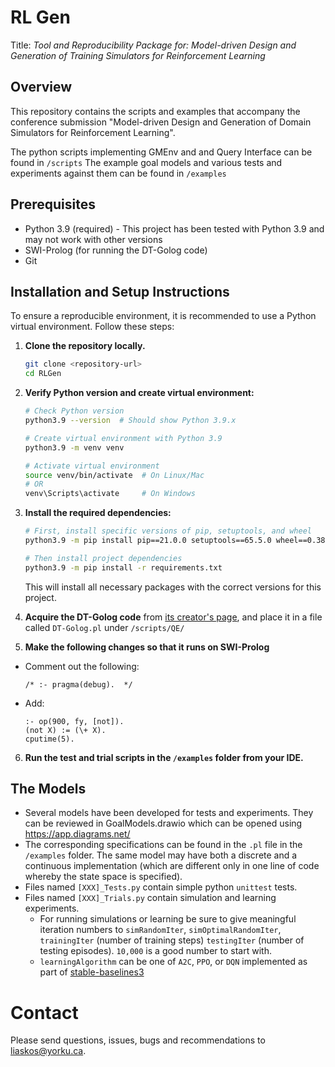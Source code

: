 # RL Gen
Title: _Tool and Reproducibility Package for: Model-driven Design and Generation of Training Simulators for Reinforcement Learning_



## Overview
This repository contains the scripts and examples that accompany the conference submission "Model-driven Design and Generation of Domain Simulators for Reinforcement Learning". 

The python scripts implementing GMEnv and and Query Interface can be found in `/scripts`
The example goal models and various tests and experiments against them can be found in `/examples`


## Prerequisites
- Python 3.9 (required) - This project has been tested with Python 3.9 and may not work with other versions
- SWI-Prolog (for running the DT-Golog code)
- Git

## Installation and Setup Instructions

To ensure a reproducible environment, it is recommended to use a Python virtual environment. Follow these steps:

1. **Clone the repository locally.**
   ```bash
   git clone <repository-url>
   cd RLGen
   ```

2. **Verify Python version and create virtual environment:**
   ```bash
   # Check Python version
   python3.9 --version  # Should show Python 3.9.x
   
   # Create virtual environment with Python 3.9
   python3.9 -m venv venv
   
   # Activate virtual environment
   source venv/bin/activate  # On Linux/Mac
   # OR
   venv\Scripts\activate     # On Windows
   ```

3. **Install the required dependencies:**
   ```bash
   # First, install specific versions of pip, setuptools, and wheel
   python3.9 -m pip install pip==21.0.0 setuptools==65.5.0 wheel==0.38.0
   
   # Then install project dependencies
   python3.9 -m pip install -r requirements.txt
   ```

   This will install all necessary packages with the correct versions for this project.

4. **Acquire the DT-Golog code** from [its creator's page](https://www.cs.ryerson.ca/~mes/publications/appendix/appendixC/dtgolog), and place it in a file called `DT-Golog.pl` under `/scripts/QE/`

5. **Make the following changes so that it runs on SWI-Prolog**
  - Comment out the following:
    ```
    /* :- pragma(debug).  */
    ```
  - Add:
    ```
    :- op(900, fy, [not]).
    (not X) := (\+ X).
    cputime(5).
    ```
6. **Run the test and trial scripts in the `/examples` folder from your IDE.**

## The Models

* Several models have been developed for tests and experiments. They can be reviewed in GoalModels.drawio which can be opened using https://app.diagrams.net/
* The corresponding specifications can be found in the `.pl` file in the `/examples` folder. The same model may have both a discrete and a continuous implementation (which are different only in one line of code whereby the state space is specified).
* Files named `[XXX]_Tests.py` contain simple python `unittest` tests.
* Files named `[XXX]_Trials.py` contain simulation and learning experiments. 
  * For running simulations or learning be sure to give meaningful iteration numbers to `simRandomIter`, `simOptimalRandomIter`, `trainingIter` (number of training steps) `testingIter` (number of testing episodes). `10,000` is a good number to start with.
  * `learningAlgorithm` can be one of `A2C`, `PPO`, or `DQN` implemented as part of [stable-baselines3](https://stable-baselines3.readthedocs.io/en/master/guide/algos.html)


# Contact

Please send questions, issues, bugs and recommendations to [liaskos@yorku.ca](mailto:liaskos@yorku.ca?Subject=RLGen).

  
    

    

